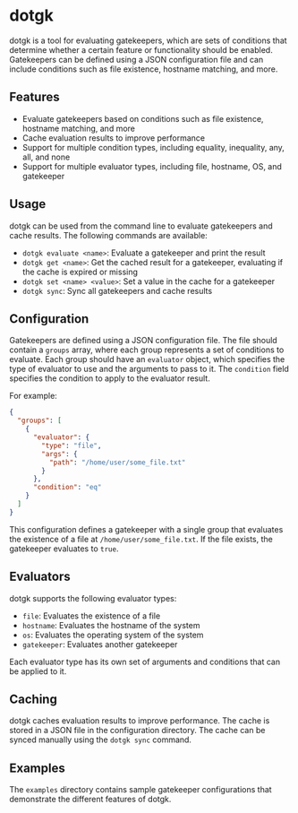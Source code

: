 # dotgk

dotgk is a tool for evaluating gatekeepers, which are sets of conditions that determine whether a certain feature or functionality should be enabled. Gatekeepers can be defined using a JSON configuration file and can include conditions such as file existence, hostname matching, and more.

## Features

- Evaluate gatekeepers based on conditions such as file existence, hostname matching, and more
- Cache evaluation results to improve performance
- Support for multiple condition types, including equality, inequality, any, all, and none
- Support for multiple evaluator types, including file, hostname, OS, and gatekeeper

## Usage

dotgk can be used from the command line to evaluate gatekeepers and cache results. The following commands are available:

- `dotgk evaluate <name>`: Evaluate a gatekeeper and print the result
- `dotgk get <name>`: Get the cached result for a gatekeeper, evaluating if the cache is expired or missing
- `dotgk set <name> <value>`: Set a value in the cache for a gatekeeper
- `dotgk sync`: Sync all gatekeepers and cache results

## Configuration

Gatekeepers are defined using a JSON configuration file. The file should contain a `groups` array, where each group represents a set of conditions to evaluate. Each group should have an `evaluator` object, which specifies the type of evaluator to use and the arguments to pass to it. The `condition` field specifies the condition to apply to the evaluator result.

For example:

```json
{
  "groups": [
    {
      "evaluator": {
        "type": "file",
        "args": {
          "path": "/home/user/some_file.txt"
        }
      },
      "condition": "eq"
    }
  ]
}
```

This configuration defines a gatekeeper with a single group that evaluates the existence of a file at `/home/user/some_file.txt`. If the file exists, the gatekeeper evaluates to `true`.

## Evaluators

dotgk supports the following evaluator types:

- `file`: Evaluates the existence of a file
- `hostname`: Evaluates the hostname of the system
- `os`: Evaluates the operating system of the system
- `gatekeeper`: Evaluates another gatekeeper

Each evaluator type has its own set of arguments and conditions that can be applied to it.

## Caching

dotgk caches evaluation results to improve performance. The cache is stored in a JSON file in the configuration directory. The cache can be synced manually using the `dotgk sync` command.

## Examples

The `examples` directory contains sample gatekeeper configurations that demonstrate the different features of dotgk.
